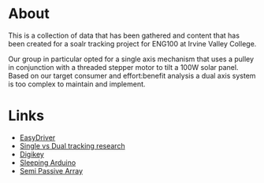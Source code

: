 # About

This is a collection of data that has been gathered and content that has been created for a soalr tracking project for ENG100 at Irvine Valley College.

Our group in particular opted for a single axis mechanism that uses a pulley in conjunction with a threaded stepper motor to tilt a 100W solar panel. Based on our target consumer and effort:benefit analysis a dual axis system is too complex to maintain and implement. 

# Links
- [EasyDriver](http://www.schmalzhaus.com/EasyDriver/EasyDriver_v44/EasyDriver_v44_sch.pdf)
- [Single vs Dual tracking research](http://www.ijesit.com/Volume%202/Issue%202/IJESIT201302_66.pdf)
- [Digikey](http://www.digikey.com)
- [Sleeping Arduino](http://playground.arduino.cc/Learning/arduinoSleepCode)
- [Semi Passive Array](http://www.hindawi.com/journals/ijp/2014/807159/)